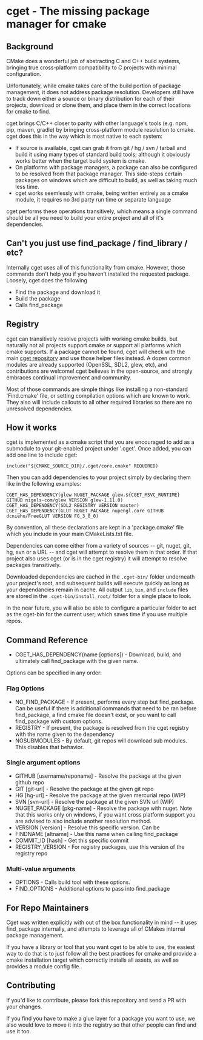 # cget - The missing package manager for cmake

## Background

CMake does a wonderful job of abstracting C and C++ build systems, bringing true cross-platform compatibility to C projects with minimal configuration.

Unfortunately, while cmake takes care of the build portion of package management, it does not address package resolution. Developers still have to track down either a source or binary distribution for each of their projects, download or clone them, and place them in the correct locations for cmake to find.

cget brings C/C++ closer to parity with other language's tools (e.g. npm, pip, maven, gradle) by bringing cross-platform module resolution to cmake. cget does this in the way which is most native to each system:

* If source is available, cget can grab it from git / hg / svn / tarball and build it using many types of standard build tools; although it obviously works better when the target build system is cmake. 
* On platforms with package managers, a package can also be configured to be resolved from that package manager. This side-steps certain packages on windows which are difficult to build, as well as taking much less time.
* cget works seemlessly with cmake, being written entirely as a cmake module, it requires no 3rd party run time or separate language

cget performs these operations transitively, which means a single command should be all you need to build your entire project and all of it's dependencies.

## Can't you just use find_package / find_library / etc?

Internally cget uses all of this functionality from cmake. However, those commands don't help you if you haven't installed the requested package. Loosely, cget does the following

* Find the package and download it
* Build the package
* Calls find_package 

## Registry

cget can transitively resolve projects with working cmake builds, but naturally not all projects support cmake or support all platforms which cmake supports. If a package cannot be found, cget will check with the main [cget repository](https://github.com/cget) and use those helper files instead. A dozen common modules are already supported (OpenSSL, SDL2, glew, etc), and contributions are welcome! cget believes in the open-source, and strongly embraces continual improvement and community.

Most of those commands are simple things like installing a non-standard 'Find.cmake' file, or setting compilation options which are known to work. They also will include callouts to all other required libraries so there are no unresolved dependencies. 

## How it works

cget is implemented as a cmake script that you are encouraged to add as a submodule to your git-enabled project under '.cget'. Once added, you can add one line to include cget:

```
include("${CMAKE_SOURCE_DIR}/.cget/core.cmake" REQUIRED)
```

Then you can add dependencies to your project simply by declaring them like in the following examples:

```
CGET_HAS_DEPENDENCY(glew NUGET_PACKAGE glew.${CGET_MSVC_RUNTIME} GITHUB nigels-com/glew VERSION glew-1.11.0)
CGET_HAS_DEPENDENCY(SDL2 REGISTRY VERSION master)
CGET_HAS_DEPENDENCY(GLUT NUGET_PACKAGE nupengl.core GITHUB dcnieho/FreeGLUT VERSION FG_3_0_0)
```
By convention, all these declarations are kept in a 'package.cmake' file which you include in your main CMakeLists.txt file. 

Dependencies can come either from a variety of sources -- git, nuget, git, hg, svn or a URL -- and cget will attempt to resolve them in that order. If that project also uses cget (or is in the cget registry) it will attempt to resolve packages transitively.

Downloaded dependencies are cached in the `.cget-bin/` folder underneath your project's root, and subsequent builds will execute quickly as long as your dependancies remain in cache. All output `lib`, `bin`, and `include` files are stored in the `.cget-bin/install_root/` folder for a single place to look.

In the near future, you will also be able to configure a particular folder to act as the cget-bin for the current user; which saves time if you use multiple repos.

## Command Reference

* CGET_HAS_DEPENDENCY(name [options]) - Download, build, and ultimately call find_package with the given name. 

Options can be specified in any order:

### Flag Options

* NO_FIND_PACKAGE - If present, performs every step but find_package. Can be useful if there is additional commands that need to be ran before find_package, a find cmake file doesn't exist, or you want to call find_package with custom options. 
* REGISTRY - If present, the package is resolved from the cget registry with the name given to the dependency
* NOSUBMODULES - By default, git repos will download sub modules. This disables that behavior. 

### Single argument options

* GITHUB [username/reponame] - Resolve the package at the given github repo
* GIT [git-url] - Resolve the package at the given git repo
* HG [hg-url] - Resolve the package at the given mercurial repo (WIP)
* SVN [svn-url] - Resolve the package at the given SVN url (WIP)
* NUGET_PACKAGE [pkg-name] - Resolve the package with nuget. Note that this works only on windows, if you want cross platform support you are advised to also include another resolution method. 
* VERSION [version] - Resolve this specific version. Can be 
* FINDNAME [altname] - Use this name when calling find_package
* COMMIT_ID [hash] - Get this specific commit 
* REGISTRY_VERSION - For registry packages, use this version of the registry repo

### Multi-value arguments

* OPTIONS - Calls build tool with these options. 
* FIND_OPTIONS - Additional options to pass into find_package

## For Repo Maintainers

Cget was written explicitly with out of the box functionality in mind -- it uses find_package internally, and attempts to leverage all of CMakes internal package management. 

If you have a library or tool that you want cget to be able to use, the easiest way to do that is to just follow all the best practices for cmake and provide a cmake installation target which correctly installs all assets, as well as provides a module config file. 

## Contributing

If you'd like to contribute, please fork this repository and send a PR with your changes. 

If you find you have to make a glue layer for a package you want to use, we also would love to move it into the registry so that other people can find and use it too. 
